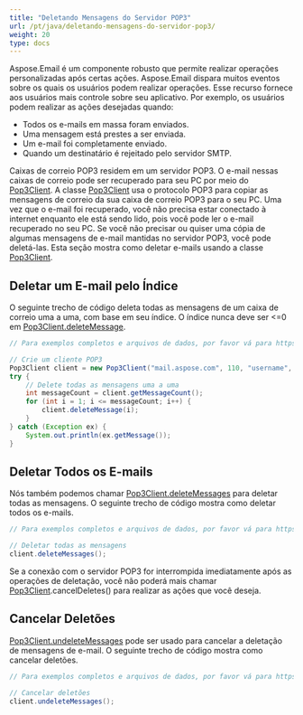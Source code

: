```yaml
---
title: "Deletando Mensagens do Servidor POP3"
url: /pt/java/deletando-mensagens-do-servidor-pop3/
weight: 20
type: docs
---
```



Aspose.Email é um componente robusto que permite realizar operações personalizadas após certas ações. Aspose.Email dispara muitos eventos sobre os quais os usuários podem realizar operações. Esse recurso fornece aos usuários mais controle sobre seu aplicativo. Por exemplo, os usuários podem realizar as ações desejadas quando:

- Todos os e-mails em massa foram enviados.
- Uma mensagem está prestes a ser enviada.
- Um e-mail foi completamente enviado.
- Quando um destinatário é rejeitado pelo servidor SMTP.

Caixas de correio POP3 residem em um servidor POP3. O e-mail nessas caixas de correio pode ser recuperado para seu PC por meio do [Pop3Client](https://reference.aspose.com/email/java/com.aspose.email/pop3client/). A classe [Pop3Client](https://reference.aspose.com/email/java/com.aspose.email/pop3client/) usa o protocolo POP3 para copiar as mensagens de correio da sua caixa de correio POP3 para o seu PC. Uma vez que o e-mail foi recuperado, você não precisa estar conectado à internet enquanto ele está sendo lido, pois você pode ler o e-mail recuperado no seu PC. Se você não precisar ou quiser uma cópia de algumas mensagens de e-mail mantidas no servidor POP3, você pode deletá-las. Esta seção mostra como deletar e-mails usando a classe [Pop3Client](https://reference.aspose.com/email/java/com.aspose.email/pop3client/).

## **Deletar um E-mail pelo Índice**

O seguinte trecho de código deleta todas as mensagens de um caixa de correio uma a uma, com base em seu índice. O índice nunca deve ser <=0 em [Pop3Client.deleteMessage](https://reference.aspose.com/email/java/com.aspose.email/pop3client/#deleteMessage-int-).

~~~Java
// Para exemplos completos e arquivos de dados, por favor vá para https://github.com/aspose-email/Aspose.Email-for-Java

// Crie um cliente POP3
Pop3Client client = new Pop3Client("mail.aspose.com", 110, "username", "psw");
try {
    // Delete todas as mensagens uma a uma
    int messageCount = client.getMessageCount();
    for (int i = 1; i <= messageCount; i++) {
        client.deleteMessage(i);
    }
} catch (Exception ex) {
    System.out.println(ex.getMessage());
}
~~~

## **Deletar Todos os E-mails**

Nós também podemos chamar [Pop3Client.deleteMessages](https://reference.aspose.com/email/java/com.aspose.email/pop3client/#undeleteMessages--) para deletar todas as mensagens. O seguinte trecho de código mostra como deletar todos os e-mails.

~~~Java
// Para exemplos completos e arquivos de dados, por favor vá para https://github.com/aspose-email/Aspose.Email-for-Java

// Deletar todas as mensagens
client.deleteMessages();
~~~

Se a conexão com o servidor POP3 for interrompida imediatamente após as operações de deletação, você não poderá mais chamar [Pop3Client](https://reference.aspose.com/email/java/com.aspose.email/pop3client/).cancelDeletes() para realizar as ações que você deseja.

## **Cancelar Deletões**

[Pop3Client.undeleteMessages](https://reference.aspose.com/email/java/com.aspose.email/pop3client/#undeleteMessages--) pode ser usado para cancelar a deletação de mensagens de e-mail. O seguinte trecho de código mostra como cancelar deletões.

~~~Java
// Para exemplos completos e arquivos de dados, por favor vá para https://github.com/aspose-email/Aspose.Email-for-Java

// Cancelar deletões
client.undeleteMessages();
~~~